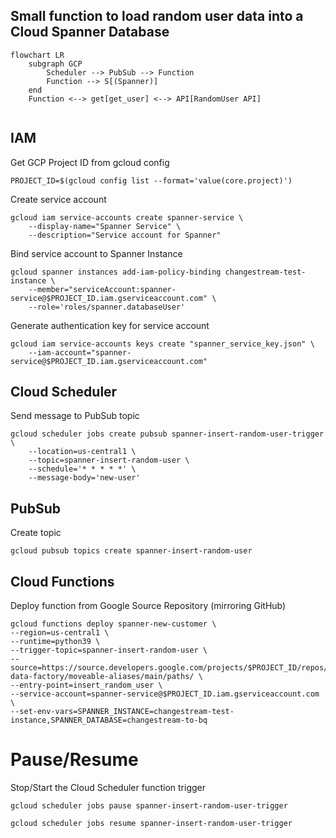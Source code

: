 ## Small function to load random user data into a Cloud Spanner Database

```mermaid
flowchart LR
    subgraph GCP
        Scheduler --> PubSub --> Function
        Function --> S[(Spanner)]
    end
    Function <--> get[get_user] <--> API[RandomUser API]
    
```

## IAM

Get GCP Project ID from gcloud config

```shell
PROJECT_ID=$(gcloud config list --format='value(core.project)')
```

Create service account

```shell
gcloud iam service-accounts create spanner-service \
    --display-name="Spanner Service" \
    --description="Service account for Spanner"
```

Bind service account to Spanner Instance

```shell
gcloud spanner instances add-iam-policy-binding changestream-test-instance \
    --member="serviceAccount:spanner-service@$PROJECT_ID.iam.gserviceaccount.com" \
    --role='roles/spanner.databaseUser'
```

Generate authentication key for service account

```shell
gcloud iam service-accounts keys create "spanner_service_key.json" \
    --iam-account="spanner-service@$PROJECT_ID.iam.gserviceaccount.com"
```

## Cloud Scheduler

Send message to PubSub topic

```shell
gcloud scheduler jobs create pubsub spanner-insert-random-user-trigger \
    --location=us-central1 \
    --topic=spanner-insert-random-user \
    --schedule='* * * * *' \
    --message-body='new-user'
```

## PubSub

Create topic

```shell
gcloud pubsub topics create spanner-insert-random-user
```

## Cloud Functions

Deploy function from Google Source Repository (mirroring GitHub)

```shell
gcloud functions deploy spanner-new-customer \
--region=us-central1 \
--runtime=python39 \
--trigger-topic=spanner-insert-random-user \
--source=https://source.developers.google.com/projects/$PROJECT_ID/repos/github_mogranjm_spanner-data-factory/moveable-aliases/main/paths/ \
--entry-point=insert_random_user \
--service-account=spanner-service@$PROJECT_ID.iam.gserviceaccount.com \
--set-env-vars=SPANNER_INSTANCE=changestream-test-instance,SPANNER_DATABASE=changestream-to-bq
```

# Pause/Resume

Stop/Start the Cloud Scheduler function trigger

```shell
gcloud scheduler jobs pause spanner-insert-random-user-trigger
```

```shell
gcloud scheduler jobs resume spanner-insert-random-user-trigger
```
